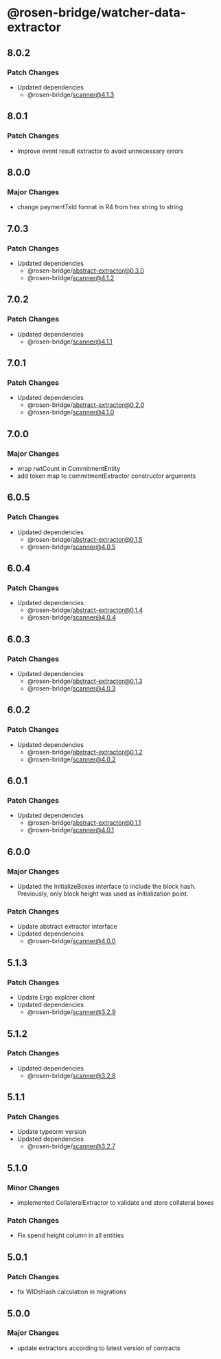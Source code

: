 # @rosen-bridge/watcher-data-extractor

## 8.0.2

### Patch Changes

- Updated dependencies
  - @rosen-bridge/scanner@4.1.3

## 8.0.1

### Patch Changes

- improve event result extractor to avoid unnecessary errors

## 8.0.0

### Major Changes

- change paymentTxId format in R4 from hex string to string

## 7.0.3

### Patch Changes

- Updated dependencies
  - @rosen-bridge/abstract-extractor@0.3.0
  - @rosen-bridge/scanner@4.1.2

## 7.0.2

### Patch Changes

- Updated dependencies
  - @rosen-bridge/scanner@4.1.1

## 7.0.1

### Patch Changes

- Updated dependencies
  - @rosen-bridge/abstract-extractor@0.2.0
  - @rosen-bridge/scanner@4.1.0

## 7.0.0

### Major Changes

- wrap rwtCount in CommitmentEntity
- add token map to commitmentExtractor constructor arguments

## 6.0.5

### Patch Changes

- Updated dependencies
  - @rosen-bridge/abstract-extractor@0.1.5
  - @rosen-bridge/scanner@4.0.5

## 6.0.4

### Patch Changes

- Updated dependencies
  - @rosen-bridge/abstract-extractor@0.1.4
  - @rosen-bridge/scanner@4.0.4

## 6.0.3

### Patch Changes

- Updated dependencies
  - @rosen-bridge/abstract-extractor@0.1.3
  - @rosen-bridge/scanner@4.0.3

## 6.0.2

### Patch Changes

- Updated dependencies
  - @rosen-bridge/abstract-extractor@0.1.2
  - @rosen-bridge/scanner@4.0.2

## 6.0.1

### Patch Changes

- Updated dependencies
  - @rosen-bridge/abstract-extractor@0.1.1
  - @rosen-bridge/scanner@4.0.1

## 6.0.0

### Major Changes

- Updated the InitializeBoxes interface to include the block hash. Previously, only block height was used as initialization point.

### Patch Changes

- Update abstract extractor interface
- Updated dependencies
  - @rosen-bridge/scanner@4.0.0

## 5.1.3

### Patch Changes

- Update Ergo explorer client
- Updated dependencies
  - @rosen-bridge/scanner@3.2.9

## 5.1.2

### Patch Changes

- Updated dependencies
  - @rosen-bridge/scanner@3.2.8

## 5.1.1

### Patch Changes

- Update typeorm version
- Updated dependencies
  - @rosen-bridge/scanner@3.2.7

## 5.1.0

### Minor Changes

- implemented CollateralExtractor to validate and store collateral boxes

### Patch Changes

- Fix spend height column in all entities

## 5.0.1

### Patch Changes

- fix WIDsHash calculation in migrations

## 5.0.0

### Major Changes

- update extractors according to latest version of contracts
